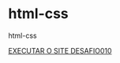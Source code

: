 # html-css
 html-css


<a href="https://leonardobruchez.github.io/html-css/desafios/desafio010-com-ajuda/android.html">EXECUTAR O SITE DESAFIO010